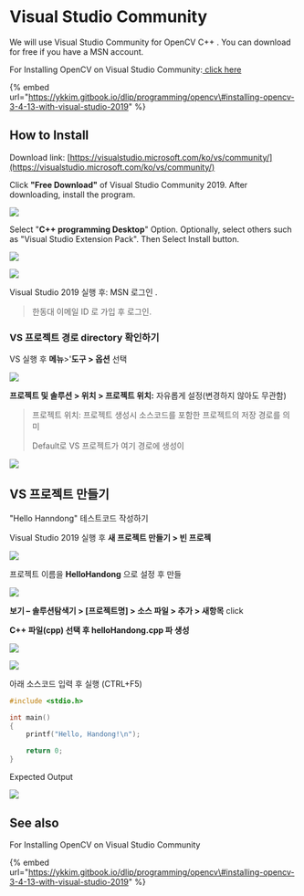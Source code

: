 # Visual Studio Community

We will use Visual Studio Community for OpenCV C++ . You can download for free if you have a MSN account.

For Installing OpenCV on Visual Studio Community:[ click here](https://ykkim.gitbook.io/dlip/programming/opencv#installing-opencv-3-4-13-with-visual-studio-2019)

{% embed url="https://ykkim.gitbook.io/dlip/programming/opencv\#installing-opencv-3-4-13-with-visual-studio-2019" %}



## How to Install

Download link:  [https://visualstudio.microsoft.com/ko/vs/community/](https://visualstudio.microsoft.com/ko/vs/community/)

Click **"Free Download"** of Visual Studio Community 2019. After downloading, install the program.

![](../../.gitbook/assets/image%20%2831%29.png)

Select "**C++ programming Desktop**" Option.  Optionally,  select others such as "Visual Studio Extension Pack". Then Select  Install button.

![](../../.gitbook/assets/image%20%2827%29.png)

![](../../.gitbook/assets/image%20%2840%29.png)

Visual Studio 2019 실행 후:  MSN 로그인 . 

> 한동대 이메일 ID 로 가입 후 로그인.



### VS 프로젝트 경로 directory  확인하기

VS 실행 후  **메뉴**&gt;'**도구 &gt; 옵션**  선택

![](../../.gitbook/assets/image%20%2838%29.png)



**프로젝트 및 솔루션 &gt; 위치 &gt; 프로젝트 위치:**  자유롭게 설정\(변경하지 않아도 무관함\)

> 프로젝트 위치: 프로젝트 생성시 소스코드를 포함한 프로젝트의 저장 경로를 의미
>
> Default로 VS 프로젝트가 여기 경로에 생성이

![](../../.gitbook/assets/image%20%2816%29%20%281%29.png)



## VS 프로젝트 만들기

"Hello Hanndong" 테스트코드 작성하기



Visual Studio 2019 실행 후 **새 프로젝트 만들기 &gt; 빈 프로젝**

![](../../.gitbook/assets/image%20%2864%29.png)

프로젝트 이름을  **HelloHandong** 으로 설정 후 만들

![](../../.gitbook/assets/image%20%2863%29.png)

**보기 – 솔루션탐색기 &gt;  \[프로젝트명\] &gt;  소스 파일 &gt;  추가 &gt;  새항목**   click

**C++ 파일\(cpp\) 선택 후  helloHandong.cpp 파 생성**

![](../../.gitbook/assets/image%20%2873%29.png)

![](../../.gitbook/assets/image%20%2870%29.png)

아래 소스코드 입력 후 실행 \(CTRL+F5\)

```cpp
#include <stdio.h>

int main()
{
    printf("Hello, Handong!\n");

    return 0;
}
```

Expected Output

![](../../.gitbook/assets/image%20%2871%29.png)



## See also

For Installing OpenCV on Visual Studio Community

{% embed url="https://ykkim.gitbook.io/dlip/programming/opencv\#installing-opencv-3-4-13-with-visual-studio-2019" %}



